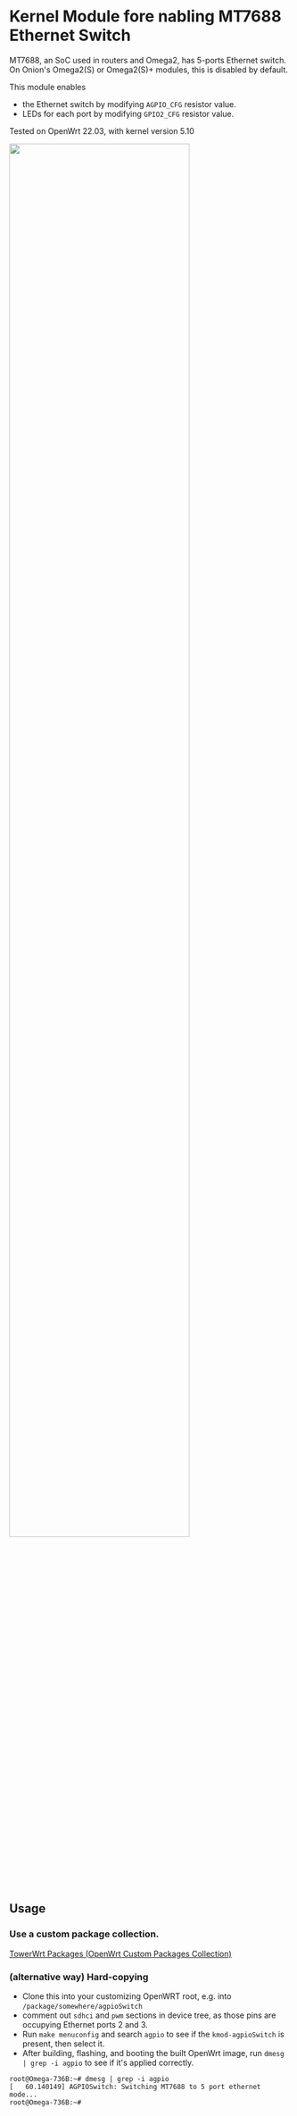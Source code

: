 # Kernel Module fore nabling MT7688 Ethernet Switch

MT7688, an SoC used in routers and Omega2, has 5-ports Ethernet switch.
On Onion's Omega2(S) or Omega2(S)+ modules, this is disabled by default.

This module enables
* the Ethernet switch by modifying `AGPIO_CFG` resistor value.
* LEDs for each port by modifying `GPIO2_CFG` resistor value.

Tested on OpenWrt 22.03, with kernel version 5.10

<img src="https://github.com/hotteshen/agpio-switch-mt7688/blob/develop/doc/omega2-usage-example.png?raw=true" style="width: 80%">


## Usage

### Use a custom package collection.

[TowerWrt Packages (OpenWrt Custom Packages Collection)](https://github.com/hotteshen/towerwrt-packages)

### (alternative way) Hard-copying

* Clone this into your customizing OpenWRT root, e.g. into `/package/somewhere/agpioSwitch`
* comment out `sdhci` and `pwm` sections in device tree, as those pins are occupying Ethernet ports 2 and 3.
* Run `make menuconfig` and search `agpio` to see if the `kmod-agpioSwitch` is present, then select it.
* After building, flashing, and booting the built OpenWrt image, run `dmesg | grep -i agpio` to see if it's applied correctly.

```
root@Omega-736B:~# dmesg | grep -i agpio
[   60.140149] AGPIOSwitch: Switching MT7688 to 5 port ethernet mode...
root@Omega-736B:~# 
```
